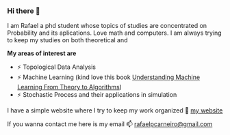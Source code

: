 ### Hi there 👋

<!--
**rafaelpcarneiro/rafaelpcarneiro** is a ✨ _special_ ✨ repository because its `README.md` (this file) appears on your GitHub profile.

Here are some ideas to get you started:

- 🔭 I’m currently working on ...
- 🌱 I’m currently learning ...
- 👯 I’m looking to collaborate on ...
- 🤔 I’m looking for help with ...
- 💬 Ask me about ...
- 📫 How to reach me: ...
- 😄 Pronouns: ...
- ⚡ Fun fact: ...
-->

I am Rafael a phd student whose topics of studies are concentrated on Probability and its aplications.
Love math and computers. I am always trying to keep my studies on both theoretical and 

<strong>My areas of interest are</strong>
+ ⚡ Topological Data Analysis
+ ⚡ Machine Learning (kind love this book [Understanding Machine Learning
From Theory to Algorithms](https://www.cambridge.org/core/books/understanding-machine-learning/3059695661405D25673058E43C8BE2A6))
+ ⚡ Stochastic Process and their applications in simulation

I have a simple website where I try to keep my work organized   [my website](https://rafaelpcarneiro.github.io/)

If you wanna contact me here is my email 📫 rafaelpcarneiro@gmail.com
